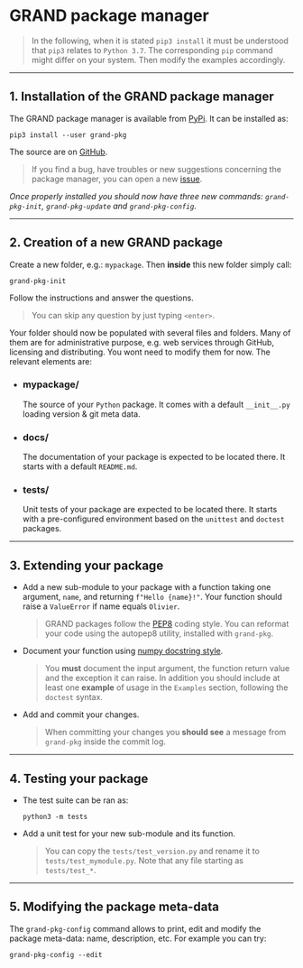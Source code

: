 # GRAND package manager

> In the following, when it is stated `pip3 install` it must be understood that
> `pip3` relates to `Python 3.7`. The corresponding `pip` command might differ
> on your system. Then modify the examples accordingly.

---

## 1. Installation of the GRAND package manager

The GRAND package manager is available from
[PyPi](https://pypi.org/project/grand-pkg). It can be installed as:
```
pip3 install --user grand-pkg
```
The source are on [GitHub](https://github.com/grand-mother/pkg).

> If you find a bug, have troubles or new suggestions concerning the package
> manager, you can open a new
> [issue](https://github.com/grand-mother/pkg/issues).

_Once properly installed you should now have three new commands:
`grand-pkg-init`, `grand-pkg-update` and `grand-pkg-config`._

---

## 2. Creation of a new GRAND package

Create a new folder, e.g.: `mypackage`. Then **inside** this new folder simply
call:
```
grand-pkg-init
```
Follow the instructions and answer the questions.
> You can skip any question by just typing `<enter>`.

Your folder should now be populated with several files and folders. Many of them
are for administrative purpose, e.g. web services through GitHub, licensing and
distributing. You wont need to modify them for now. The relevant elements are:

- ### mypackage/
  The source of your `Python` package. It comes with a default `__init__.py`
  loading version & git meta data.

- ### docs/
  The documentation of your package is expected to be located there. It starts
  with a default `README.md`.

- ### tests/
  Unit tests of your package are expected to be located there. It starts with
  a pre-configured environment based on the `unittest` and `doctest` packages.

---

## 3. Extending your package

- Add a new sub-module to your package with a function taking one argument,
   `name`, and returning `f"Hello {name}!"`. Your function should raise a
   `ValueError` if name equals `Olivier`.
  > GRAND packages follow the [PEP8][PEP8] coding style. You can reformat your
  > code using the autopep8 utility, installed with `grand-pkg`.

- Document your function using [numpy docstring style][NPY_DOCSTRING].
  > You **must** document the input argument, the function return value and the
  > exception it can raise. In addition you should include at least one
  > **example** of usage in the `Examples` section, following the `doctest`
  > syntax.

- Add and commit your changes.
  > When committing your changes you **should see** a message from `grand-pkg`
  > inside the commit log.

[PEP8]: https://www.python.org/dev/peps/pep-0008
[NPY_DOCSTRING]: https://numpydoc.readthedocs.io/en/latest/format.html

---

## 4. Testing your package

- The test suite can be ran as:
  ```
  python3 -m tests
  ```

- Add a unit test for your new sub-module and its function.
  > You can copy the `tests/test_version.py` and rename it to
  > `tests/test_mymodule.py`. Note that any file starting as `tests/test_*`.

---

## 5. Modifying the package meta-data

The `grand-pkg-config` command allows to print, edit and modify the package
meta-data: name, description, etc. For example you can try:
```
grand-pkg-config --edit
```
